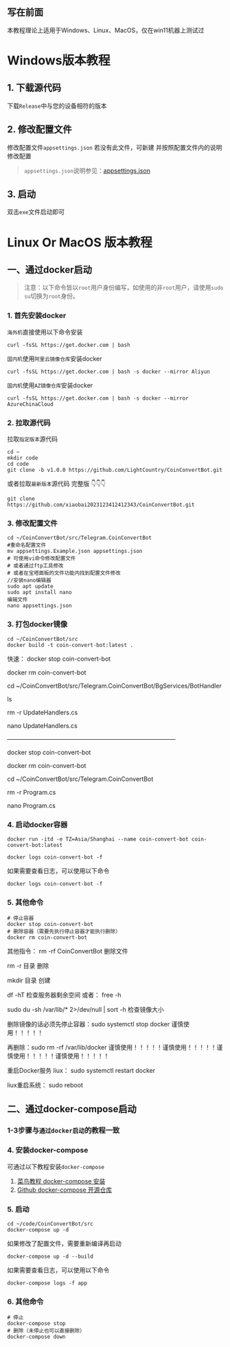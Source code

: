 ## 写在前面

本教程理论上适用于Windows、Linux、MacOS，仅在win11机器上测试过

# Windows版本教程
## 1. 下载源代码
下载`Release`中与您的设备相符的版本

## 2. 修改配置文件
修改配置文件`appsettings.json`
若没有此文件，可新建
并按照配置文件内的说明修改配置
> `appsettings.json`说明参见：[appsettings.json](appsettings.md)

## 3. 启动
双击`exe`文件启动即可

# Linux Or MacOS 版本教程

## 一、通过docker启动
>注意：以下命令皆以`root`用户身份编写，如使用的非`root`用户，请使用`sudo su`切换为`root`身份。
### 1. 首先安装docker
`海外机`直接使用以下命令安装
```
curl -fsSL https://get.docker.com | bash
```
`国内机`使用`阿里云镜像仓库`安装docker
```
curl -fsSL https://get.docker.com | bash -s docker --mirror Aliyun
```
`国内机`使用`AZ镜像仓库`安装docker
```
curl -fsSL https://get.docker.com | bash -s docker --mirror AzureChinaCloud
```
### 2. 拉取源代码
拉取`指定版本`源代码
```
cd ~
mkdir code
cd code
git clone -b v1.0.0 https://github.com/LightCountry/CoinConvertBot.git
```
或者拉取`最新版本`源代码 完整版 👇👇👇
```
git clone https://github.com/xiaobai2023123412412343/CoinConvertBot.git
```
### 3. 修改配置文件
```
cd ~/CoinConvertBot/src/Telegram.CoinConvertBot
#重命名配置文件
mv appsettings.Example.json appsettings.json
# 可使用vi命令修改配置文件
# 或者通过ftp工具修改
# 或者在宝塔面板的文件功能内找到配置文件修改
//安装nano编辑器
sudo apt update
sudo apt install nano
编辑文件
nano appsettings.json
```
### 3. 打包docker镜像
```
cd ~/CoinConvertBot/src
docker build -t coin-convert-bot:latest .
```

快速：
docker stop coin-convert-bot

docker rm coin-convert-bot 

cd ~/CoinConvertBot/src/Telegram.CoinConvertBot/BgServices/BotHandler

ls

rm -r  UpdateHandlers.cs

nano UpdateHandlers.cs

————————————————————————————

docker stop coin-convert-bot

docker rm coin-convert-bot 

cd ~/CoinConvertBot/src/Telegram.CoinConvertBot

rm -r Program.cs

nano Program.cs


### 4. 启动docker容器
```
docker run -itd -e TZ=Asia/Shanghai --name coin-convert-bot coin-convert-bot:latest

docker logs coin-convert-bot -f

```
如果需要查看日志，可以使用以下命令
```
docker logs coin-convert-bot -f
```
### 5. 其他命令
```
# 停止容器
docker stop coin-convert-bot
# 删除容器（需要先执行停止容器才能执行删除）
docker rm coin-convert-bot
```
其他指令：
rm -rf CoinConvertBot 删除文件

rm -r 目录 删除

mkdir 目录 创建

df -hT   检查服务器剩余空间 或者：   free -h  

sudo du -sh /var/lib/* 2>/dev/null | sort -h   检查镜像大小

删除镜像的话必须先停止容器：sudo systemctl stop docker   谨慎使用！！！！！

再删除：sudo rm -rf /var/lib/docker   谨慎使用！！！！！谨慎使用！！！！！谨慎使用！！！！！谨慎使用！！！！！

重启Docker服务 liux：  sudo systemctl restart docker

liux重启系统： sudo reboot

## 二、通过docker-compose启动

### 1-3步骤与`通过docker启动`的教程一致

### 4. 安装docker-compose
可通过以下教程安装`docker-compose`
 1. [菜鸟教程 docker-compose 安装](https://www.runoob.com/docker/docker-compose.html)
 2. [Github docker-compose 开源仓库](https://github.com/docker/compose/releases)

### 5. 启动
```
cd ~/code/CoinConvertBot/src
docker-compose up -d
```
如果修改了配置文件，需要重新编译再启动
```
docker-compose up -d --build
```
如果需要查看日志，可以使用以下命令
```
docker-compose logs -f app
```
### 6. 其他命令
```
# 停止
docker-compose stop
# 删除（未停止也可以直接删除）
docker-compose down
```
